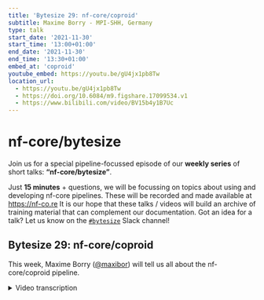 ```yaml
---
title: 'Bytesize 29: nf-core/coproid'
subtitle: Maxime Borry - MPI-SHH, Germany
type: talk
start_date: '2021-11-30'
start_time: '13:00+01:00'
end_date: '2021-11-30'
end_time: '13:30+01:00'
embed_at: 'coproid'
youtube_embed: https://youtu.be/gU4jx1pb8Tw
location_url:
  - https://youtu.be/gU4jx1pb8Tw
  - https://doi.org/10.6084/m9.figshare.17099534.v1
  - https://www.bilibili.com/video/BV15b4y1B7Uc
---
```


# nf-core/bytesize

Join us for a special pipeline-focussed episode of our **weekly series** of short talks: **“nf-core/bytesize”**.

Just **15 minutes** + questions, we will be focussing on topics about using and developing nf-core pipelines.
These will be recorded and made available at <https://nf-co.re>
It is our hope that these talks / videos will build an archive of training material that can complement our documentation. Got an idea for a talk? Let us know on the [`#bytesize`](https://nfcore.slack.com/channels/bytesize) Slack channel!

## Bytesize 29: nf-core/coproid

This week, Maxime Borry ([@maxibor](https://github.com/maxibor)) will tell us all about the nf-core/coproid pipeline.

<details markdown="1"><summary>Video transcription</summary>
:::note
The content has been edited to make it reader-friendly
:::

[0:01](https://youtu.be/gU4jx1pb8Tw&t=1)
Hi, everyone. As usual, I'd like to begin by thanking you for joining us and the Chan Zuckerberg Initiative for funding all nf-core events. We're joined today by Maxime Borry from the Max Planck Institute for the Science of Human History in Germany, and he will be presenting the nf-core/coproid pipeline. CoproID has been described to help identify the true maker of Illumina-sequenced coprolites or paleo feces by checking the microbiome composition and the endogenous DNA. I'm curious to learn how that's done. I am so excited for your talk today, Maxime. If you have any questions for Maxime, you can either unmute yourself at the end of the talk or use the chat function, and I will relay the questions over to him. Thanks very much for agreeing to present for us today, Maxime. I'd like to hand over to you now. Over to you.

[1:06](https://youtu.be/gU4jx1pb8Tw&t=66)
Okay. Thank you very much, Renuka. Hi. As Renuka mentioned, I'm Maxime. I'm a doctoral researcher at the Max Planck Institute for Evolutionary Anthropology. We moved from an institute this summer. We're now based in Leipzig in Germany. Let me tell you in the next 15 minutes about this coproID pipeline that I developed and published last year. What we're going to talk about today. We're going to briefly talk about what is a coprolite, the challenge of identifying their source or sometimes their sources. The solution that we brought with coproID, and also, because coproID was published more than a year ago, I will briefly touch at the end about nf-core then and now.

[2:03](https://youtu.be/gU4jx1pb8Tw&t=123)
What is a coprolite? If you google coprolite, this is probably the picture you're going to end up on. This coprolite is actually quite famous. It even has its own Wikipedia page. It's known as the Lloyd's Bank coprolite because it was discovered when they were doing construction work at the Lloyd's Bank, I believe in London. It's from the 9th century, so a bit more than 1000 years old. This coprolite is now on display in a museum. The fun fact about it is, one day while they were visitors, it broke in three pieces. It was someone's job to re-glue this old poop back into one single piece. If you read in the archeological literature, you will very often find the two words coprolite and paleofeces used interchangeably. They are not exactly the same thing, but for the purpose of this presentation and most of the time they will be used interchangeably.

[3:10](https://youtu.be/gU4jx1pb8Tw&t=190)
Why do we study coprolites? Coprolites are very interesting because they're in the window into the past of the gut microbiome of ancient individuals. It's a way of studying the gut microbiome as they are in modern studies, but for ancient archeological samples. For example, there was this paper that was published I think a month ago where they looked at coprolite from different time periods, including one from the Iron Age. 2,500 years ago, and they found proofs of blue cheese and beer consumption in miners from Austria. Without coprolite, you wouldn't be able to prove that they were consuming this blue cheese and this beer. It's quite cool. You can also look at things such as diseases and a lot of other things.

[4:14](https://youtu.be/gU4jx1pb8Tw&t=254)
When you work with ancient poop samples, there is an additional challenge of identifying the origin. You work with a modern sample, this question is quite straightforward because you sample directly from the origin. Let's say you do a study of the gut microbiome of Elmo that you're going to eventually successfully publish in nature. You know who did the poop that you're going to sequence. You know whose microbiome it is because you're directly getting the sample from the source. But when you work with archeological samples, it's not so straightforward. Coprolites are often found in the archeological context where you can't really easily attribute them a maker. You can't really say who made the coprolite either because there are no nearby human remains. Coprolites are very often found in isolation. For example, at the bottom of a mine, you know that there was human activity, but you don't have any skeletons, so you don't know really who made it for sure. Sometimes you're more lucky. For example, there were coprolites that were found directly in the guts of mummies. In this way, there is no question, but some other times it's not so obvious.

[5:44](https://youtu.be/gU4jx1pb8Tw&t=344)
The shape and the consistency is quite often degraded. For example, below you can see the picture of coprolites that we used in the coprolite article. If the archeologist didn't identify them first as poop, I wouldn't have even guessed that they were ancient poop. Very often in ancient sites, you have on the same place people were living with their animals, especially pet animals that were domesticated animals, like dogs and pigs. You had mixed human and animal occupation, meaning that the author of the poop could be different possibilities.

[6:31](https://youtu.be/gU4jx1pb8Tw&t=391)
What we came up with in the coprolite identification pipeline is the following. After some pre-processing, we go into two different parts, two different ways of identifying the host or the maker of the coprolite or the paleofeces. The first way is by comparing to the reference genomes, genomes with an "s", I'll come back to it in a second. The second way is to do some metagenomic profiling with some machine learning to identify the host from the microbiome composition. Then at the end, we put them together to give a nice report to the user.

[7:15](https://youtu.be/gU4jx1pb8Tw&t=435)
When you do host DNA competitive mapping, you align the DNA sequence that you have against your most likely genomes. For example, here, I took a modern pig microbiome study, and I aligned the reads that they got to the human and the pig genome. I looked at the log-fold to change of human versus pig or the pig versus human. Because it's a pig microbiome study, you're expecting to find much more pig DNA than human DNA in your sample. For most of the samples, it's true. There is, however, one surprising sample, and I let you come up with an explanation by yourself, but normally you shouldn't find that. It was a bit surprising when I found that even in a modern sample, because it meant that probably contamination was already happening in modern samples. When working with ancient samples, it was even more likely to happen, even though we take a lot of precautions, they're out there, the samples at first. Relying only on host DNA wasn't the only option. Also, here, they say that it's unlikely that the pig ate the human, but the opposite possibility is much more likely, humans eating pigs. If for pigs, it's not so much of an issue in the archaeological context, when archaeologists look at ancient feces, it has been much more often a problem to differentiate human from a dog poop. The problem is even doubled because in some civilization, it is known that people ate dogs. You would expect to find a mixture of human and dog DNA.

[9:34](https://youtu.be/gU4jx1pb8Tw&t=574)
The second step that we took to circumvent this issue is to look at the microbiome composition by using taxonomic profilers, such as Kraken2, then computing some sample pairwise distance metrics and doing some dimensionless reduction where it can get this nice plot. You can see your different samples in this dimensionally reduced space, in blue you have your dogs, in red and orange you have your humans, and in green you have some soil samples, you can see that they separate quite well. Based on this composition, and by comparing them to reference sample, here in this example, and say we have an imaginary unicorn gut microbiome profile, a dragon gut microbiome profile, you get this profile and you're asking, which profile does it look the most similar to? With some machine learning, a tool that's called SourcePredict, I realize I messed up the slide here. Okay, so sorry. Well, sorry, you're not going to see the slide I forgot, there... it's messed up. But with machine learning, you can identify the source of your sample by comparing them to reference samples. At the end... I messed it up so bad... At the end, you get a nice report that I can show you here. Okay. Sorry for that.

[11:39](https://youtu.be/gU4jx1pb8Tw?t=699)
Yes, so you get this interactive report, we have the summary table of the different findings. You have your microbiome embedding, so your samples in the dimensionally reduced space. Here are test samples, the sink samples are more or less within the human cluster. Then we get the summary plot where you have both the endogenous human versus dog DNA and the microbiome profile that are summarized in one single plot. We see that for two of the samples, it's quite clear that they are homo sapiens. For some of their sample either because there is a disagreement between the endogenous DNA competitive mapping and the microbiome profile or for some other reason, it is less clear. That's the summary report that you get at the end of the coproID pipeline, plus a lot of other things that I didn't mention that are specific to ancient DNA.

[12:45](https://youtu.be/gU4jx1pb8Tw&t=765)
The last release of nf-core/coproid was published in April 2020, so more than a year ago. More than a year in the nf-core history, short history, is quite a long time actually. That's why I put this picture here because if you look at the code of coproID, it looks like you're doing archeology of Nextflow code when you look at coproID. It was using nf-core tools version 1.8. In 1.8, there was no nf-core schema, and of course there was no nf-core DSL2 and no modules. When I look back at it, it's quite exciting to see that nf-core develops so rapidly, but it's also challenging to keep a pipeline up to date with the latest template and the latest evolution of nf-core, especially when you don't need to update it so much anymore because it's working, but you don't want... you don't need to add extra new functionalities. That's it from my end. The repository is nf-core/coproid. We published it in 2020, so the article is here, and there is a Slack channel, #coproid. If you have any questions, now is the time, and thank you very much again for inviting me to present coproID.

[14:33](https://youtu.be/gU4jx1pb8Tw&t=873)
(host) Thank you very much, Maxime. If you have any questions, you can unmute yourself, and so I've enabled that. You can unmute yourself and ask them directly. Alternatively, you can put them in the chat, and I can read them out. Let's wait a couple of seconds. Okay, so I don't see any questions pop up, and nobody has unmuted themselves. Thanks again, Maxime.

(speaker) You're welcome.

(host) We will be sharing the slides that Maxime presented today. They'll be uploaded to our website after being put up on Figshare. Now I'd like to announce that we have two more sessions lined up for you before the winter break. Please keep an eye out for announcements on the bytesize channel or on Twitter for future talks that will be coming up in January. See you next week.

</details>
